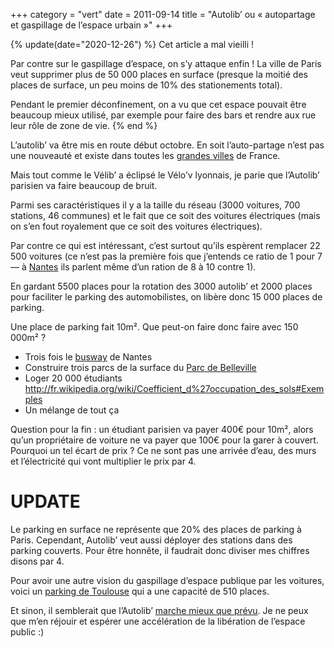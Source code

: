 +++
category = "vert"
date = 2011-09-14
title = "Autolib’ ou « autopartage et gaspillage de l’espace urbain »"
+++

{% update(date="2020-12-26") %}
Cet article a mal vieilli !

Par contre sur le gaspillage d’espace, on s’y attaque enfin ! La ville de Paris veut supprimer
plus de 50 000 places en surface (presque la moitié des places de surface, un peu moins de 10% des stationements total).

Pendant le premier déconfinement, on a vu que cet espace pouvait être beaucoup mieux utilisé, par exemple pour faire des bars et rendre aux rue leur rôle de zone de vie.
{% end %}

L’autolib’ va être mis en route début octobre. En soit l’auto-partage
n’est pas une nouveauté et existe dans toutes les [grandes villes](http://www.franceautopartage.com/FAP/FAPsocietaires.htm) de
France.

Mais tout comme le Vélib’ a éclipsé le Vélo’v lyonnais, je parie que
l’Autolib’ parisien va faire beaucoup de bruit.

Parmi ses caractéristiques il y a la taille du réseau (3000 voitures,
700 stations, 46 communes) et le fait que ce soit des voitures
électriques (mais on s’en fout royalement que ce soit des voitures
électriques).

Par contre ce qui est intéressant, c’est surtout qu’ils espèrent
remplacer 22 500 voitures (ce n’est pas la première fois que j’entends
ce ratio de 1 pour 7 — à [Nantes](http://www.imarguerite.com/les-plus/environnement.html)
ils parlent même d’un ration de 8 à 10 contre 1).

En gardant 5500 places pour la rotation des 3000 autolib’ et 2000 places
pour faciliter le parking des automobilistes, on libère donc 15 000
places de parking.

Une place de parking fait 10m². Que peut-on faire donc faire avec 150
000m² ?

-   Trois fois le
    [busway](http://fr.wikipedia.org/wiki/Ligne_4_du_Busway_de_Nantes)
    de Nantes
-   Construire trois parcs de la surface du [Parc de
    Belleville](http://fr.wikipedia.org/wiki/Liste_des_espaces_verts_de_Paris#Parcs)
-   Loger 20 000 étudiants
    <http://fr.wikipedia.org/wiki/Coefficient_d%27occupation_des_sols#Exemples>
-   Un mélange de tout ça

Question pour la fin : un étudiant parisien va payer 400€ pour 10m²,
alors qu’un propriétaire de voiture ne va payer que 100€ pour la garer à
couvert. Pourquoi un tel écart de prix ? Ce ne sont pas une arrivée
d’eau, des murs et l’électricité qui vont multiplier le prix par 4.

# UPDATE

Le parking en surface ne représente que 20% des places de parking à
Paris. Cependant, Autolib’ veut aussi déployer des stations dans des
parking couverts. Pour être honnête, il faudrait donc diviser mes
chiffres disons par 4.

Pour avoir une autre vision du gaspillage d’espace publique par les
voitures, voici un [parking de Toulouse](http://g.co/maps/p22b9) qui a
une capacité de 510 places.

Et sinon, il semblerait que l’Autolib’ [marche mieux que prévu](http://tempsreel.nouvelobs.com/economie/20120928.REU6981/autolib-devrait-etre-rentable-au-printemps-2014.html).
Je ne peux que m’en réjouir et espérer une accélération de la
libération de l’espace public :)

